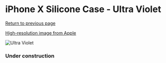 # iPhone X Silicone Case - Ultra Violet

[Return to previous page](/iphone_x)

[High-resolution image from Apple](https://store.storeimages.cdn-apple.com/8756/as-images.apple.com/is/MQT72?wid=4500&hei=4500&fmt=png)

<div style="width: 384px"><img src="/everypreview/MQT72.png" alt="Ultra Violet"></div>

### Under construction

